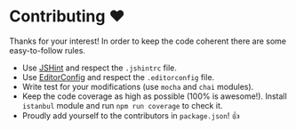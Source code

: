 Contributing :heart:
====================

Thanks for your interest! In order to keep the code coherent there are some
easy-to-follow rules.

 * Use [JSHint](http://www.jshint.com) and respect the `.jshintrc` file.
 * Use [EditorConfig](http://www.editorconfig.com) and respect the
   `.editorconfig` file.
 * Write test for your modifications (use `mocha` and `chai` modules).
 * Keep the code coverage as high as possible (100% is awesome!). Install
   `istanbul` module and run `npm run coverage` to check it.
 * Proudly add yourself to the contributors in `package.json`! :+1: